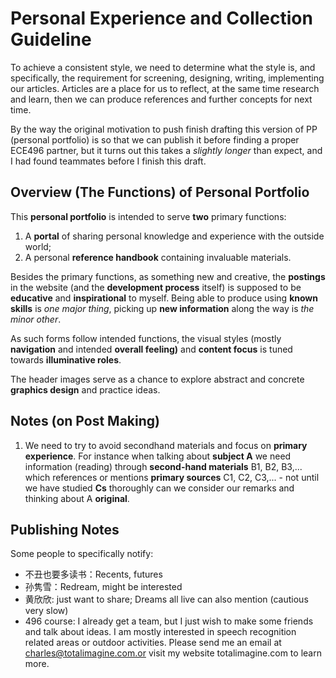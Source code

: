 # Personal Experience and Collection Guideline

To achieve a consistent style, we need to determine what the style is, and specifically, the requirement for screening, designing, writing, implementing our articles. Articles are a place for us to reflect, at the same time research and learn, then we can produce references and further concepts for next time.

By the way the original motivation to push finish drafting this version of PP (personal portfolio) is so that we can publish it before finding a proper ECE496 partner, but it turns out this takes a *slightly longer* than expect, and I had found teammates before I finish this draft.

## Overview (The Functions) of Personal Portfolio

This **personal portfolio** is intended to serve **two** primary functions:

1. A **portal** of sharing personal knowledge and experience with the outside world;
2. A personal **reference handbook** containing invaluable materials.

Besides the primary functions, as something new and creative, the **postings** in the website (and the **development process** itself) is supposed to be **educative** and **inspirational** to myself. Being able to produce using **known skills** is _one major thing_, picking up **new information** along the way is _the minor other_.

As such forms follow intended functions, the visual styles (mostly **navigation** and intended **overall feeling)** and **content focus** is tuned towards **illuminative roles**.

The header images serve as a chance to explore abstract and concrete **graphics design** and practice ideas.

## Notes (on Post Making)

1. We need to try to avoid secondhand materials and focus on **primary experience**. For instance when talking about **subject A** we need information (reading) through **second-hand materials** B1, B2, B3,... which references or mentions **primary sources** C1, C2, C3,... - not until we have studied **Cs** thoroughly can we consider our remarks and thinking about A **original**.

## Publishing Notes

Some people to specifically notify:

* 不丑也要多读书：Recents, futures
* 孙隽雪：Redream, might be interested
* 黄欣欣: just want to share; Dreams all live can also mention (cautious very slow)
* 496 course: I already get a team, but I just wish to make some friends and talk about ideas. I am mostly interested in speech recognition related areas or outdoor activities. Please send me an email at charles@totalimagine.com.or visit my website totalimagine.com to learn more.
